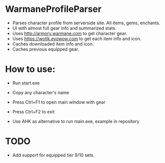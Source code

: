 # WarmaneProfileParser

- Parses character profile from serverside site. All items, gems, enchants.
- UI with almost full gear info and summarized stats.
- Uses http://armory.warmane.com to get character gear.
- Uses https://wotlk.evowow.com to get each item info and icon.
- Caches downloaded item info and icon.
- Caches previous equipped gear.

# How to use:
- Run start.exe
- Copy any character's name
- Press Ctrl+F1 to open main window with gear
- Press Ctrl+F2 to exit

- Use AHK as alternative to run main.exe, example in repository

# TODO
- Add support for equipped tier 9/10 sets.
